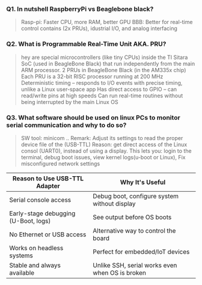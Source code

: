 ### Q1. In nutshell RaspberryPi vs Beaglebone black?
> Rasp-pi: Faster CPU, more RAM, better GPU
> BBB: Better for real-time control contains (2x PRUs), idustrial I/O, and analog interfacing

### Q2. What is Programmable Real-Time Unit AKA. **PRU**?
> hey are special microcontrollers (like tiny CPUs) inside the TI Sitara SoC (used in BeagleBone Black) that run independently from the main ARM processor.
> 2 PRUs in BeagleBone Black (in the AM335x chip)
> Each PRU is a 32-bit RISC processor running at 200 MHz
> Deterministic timing – responds to I/O events with precise timing, unlike a Linux user-space app
> Has direct access to GPIO – can read/write pins at high speeds
> Can run real-time routines without being interrupted by the main Linux OS

### Q3. What software should be used on linux PCs to monitor serial communication and why to do so?
> SW tool: minicom .. Remark: Adjust its settings  to read the proper device file of the (USB-TTL)
> Reason: get direct access of the Linux consol (UART0), instead of using a display.
> This lets you: login to the terminal, debug boot issues, view kernel logs(u-boot or Linux), Fix misconfigured network settings

| Reason to Use USB-TTL Adapter        | Why It's Useful                                 |
| ------------------------------------ | ----------------------------------------------- |
| Serial console access                | Debug boot, configure system without display    |
| Early-stage debugging (U-Boot, logs) | See output before OS boots                      |
| No Ethernet or USB access            | Alternative way to control the board            |
| Works on headless systems            | Perfect for embedded/IoT devices                |
| Stable and always available          | Unlike SSH, serial works even when OS is broken |
